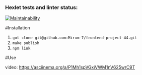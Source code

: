### Hexlet tests and linter status:
[![Maintainability](https://api.codeclimate.com/v1/badges/acdf7a8372a0799f8d99/maintainability)](https://codeclimate.com/github/Mirum-7/frontend-project-44/maintainability)

#Installation 

1. ```got clone git@github.com:Mirum-7/frontend-project-44.git```
2. ```make publish```
3. ```npm link```

#Use

video: https://asciinema.org/a/P1Mh1spVGxiVWM1nV625wrC9T